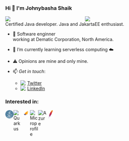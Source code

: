 ### Hi 👋 I'm Johnybasha Shaik
<img width="50%" align="right" src="https://github-readme-stats.vercel.app/api/?username=JohnyzHub&theme=vue&show_icons=true&title_color=dark"/>     
<img width="50%" align="right" src="https://github-readme-stats.vercel.app/api/top-langs/?username=JohnyzHub&layout=compact"/>     

Certified Java developer. Java and JakartaEE enthusiast.

- 🔭 Software enginner 
<br>working at Dematic Corporation, North America.
- 🌱 I’m currently learning serverless computing :cloud:
- ⚠️ Opinions are mine and only mine. 
- 📫 *Get in touch*:

    * <img align="left" width="22px" src="https://cdn.jsdelivr.net/npm/simple-icons@v3/icons/twitter.svg" />[Twitter](https://twitter.com/johnyzhub) <br>
    * <img align="left" width="22px" src="https://cdn.jsdelivr.net/npm/simple-icons@v3/icons/linkedin.svg" />[LinkedIn](https://www.linkedin.com/in/johnyshaik/)
       <br/>

### Interested in:

<img align="left" alt="Java" width="26px" src="https://raw.githubusercontent.com/jasondlee/jasondlee/master/assets/java.png" />
<img align="left" alt="Quarkus" width="26px" src="https://design.jboss.org/quarkus/logo/final/PNG/quarkus_logo_horizontal_rgb_1280px_default.png" />
<img align="left" alt="JakartaEE" width="26px" src="https://github.com/jakartaee/jakarta.ee/blob/src/static/images/jakarta-ee.png" />
<img align="left" alt="Microprofile" width="26px" src="https://github.com/microprofile/microprofile-site/blob/master/src/main/static/assets/images/logo.png" />
<img align="left" alt="Azure" width="26px" src="https://download.logo.wine/logo/Microsoft_Azure/Microsoft_Azure-Logo.wine.png" />
<img align="left" alt="Maven" width="26px" src="https://raw.githubusercontent.com/github/explore/80688e429a7d4ef2fca1e82350fe8e3517d3494d/topics/maven/maven.png"/>
<br />

<!--
**JohnyzHub/JohnyzHub** is a ✨ _special_ ✨ repository because its `README.md` (this file) appears on your GitHub profile.

Here are some ideas to get you started:

- 🔭 I’m currently working on ...
- 🌱 I’m currently learning ...
- 👯 I’m looking to collaborate on ...
- 🤔 I’m looking for help with ...
- 💬 Ask me about ...
- 📫 How to reach me: ...
- 😄 Pronouns: ...
- ⚡ Fun fact: ...
-->

